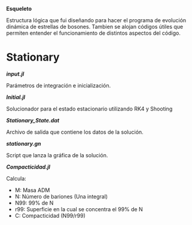 **Esqueleto**

Estructura lógica que fui diseñando para hacer el programa de evolución dinámica de estrellas de bosones.
Tambien se alojan códigos útiles que permiten entender el funcionamiento de distintos aspectos del código.

# Stationary

**_input.jl_**

Parámetros de integración e inicialización.

**_Initial.jl_**

Solucionador para el estado estacionario utilizando RK4 y Shooting

**_Stationary_State.dat_**

Archivo de salida que contiene los datos de la solución.

**_stationary.gn_**

Script que lanza la gráfica de la solución.


**_Compacticidad.jl_**

Calcula:

- M: Masa ADM
- N: Número de bariones (Una integral)
- N99: 99% de N
- r99: Superficie en la cual se concentra el 99% de N
- C: Compacticidad (N99/r99)









